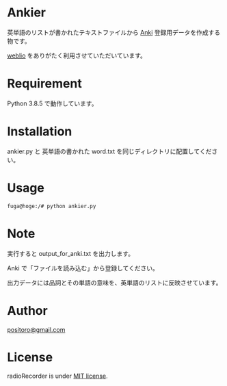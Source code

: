 # Ankier

英単語のリストが書かれたテキストファイルから [Anki](https://apps.ankiweb.net "Anki Home") 登録用データを作成する物です。

[weblio](https://www.weblio.jp) をありがたく利用させていただいています。

# Requirement
 
Python 3.8.5 で動作しています。
 
# Installation
 
ankier.py と 英単語の書かれた word.txt を同じディレクトリに配置してください。
 
# Usage
 
```bash
fuga@hoge:/# python ankier.py
```
 
# Note
 
実行すると output_for_anki.txt を出力します。

Anki で「ファイルを読み込む」から登録してください。

出力データには品詞とその単語の意味を、英単語のリストに反映させています。

 
# Author

positoro@gmail.com
 
# License
 
radioRecorder is under [MIT license](https://en.wikipedia.org/wiki/MIT_License).
